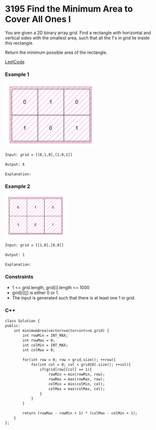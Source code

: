 # 3195 Find the Minimum Area to Cover All Ones I

You are given a 2D binary array grid. Find a rectangle with horizontal and vertical sides with the smallest area, such that all the 1's in grid lie inside this rectangle.

Return the minimum possible area of the rectangle.
 
[LeetCode](https://leetcode.cn/problems/find-the-minimum-area-to-cover-all-ones-i/)

### Example 1

<img src="img/3195_1.png" width = "300"/>

```
Input: grid = [[0,1,0],[1,0,1]]

Output: 6

Explanation:
```

### Example 2

<img src="img/3195_1.png" width = "200"/>

```
Input: grid = [[1,0],[0,0]]

Output: 1

Explanation:
```

### Constraints

* 1 <= grid.length, grid[i].length <= 1000
* grid[i][j] is either 0 or 1.
* The input is generated such that there is at least one 1 in grid.

### C++ 

```
class Solution {
public:
    int minimumArea(vector<vector<int>>& grid) {
        int rowMin = INT_MAX;
        int rowMax = 0;
        int colMin = INT_MAX;
        int colMax = 0;

        for(int row = 0; row < grid.size(); ++row){
            for(int col = 0; col < grid[0].size(); ++col){
                if(grid[row][col] == 1){
                    rowMin = min(rowMin, row);
                    rowMax = max(rowMax, row);
                    colMin = min(colMin, col);
                    colMax = max(colMax, col);
                }
            }
        }
        
        return (rowMax - rowMin + 1) * (colMax - colMin + 1);
    }
};
```